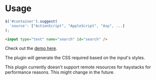 # Usage
	
```javascript
$('#container').suggest(
  'source': ["ActionScript", "AppleScript", "Asp", ...]
);
```

```html
<input type="text" name="search" id="search" />
```

Check out the [demo here](http://polarblau.github.com/suggest/).

The plugin will generate the CSS required based on the input's styles.
	
This plugin currently doesn't support remote resources for haystacks for performance reasons. This might change in the future.